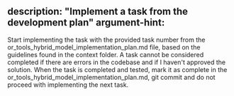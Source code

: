 description: "Implement a task from the development plan"
argument-hint: <task-number>
---

Start implementing the task with the provided task number from the or_tools_hybrid_model_implementation_plan.md file, based on the guidelines found in the context folder.  A task cannot be considered completed if there are errors in the codebase and if I haven't approved the solution. When the task is completed and tested, mark it as complete in the or_tools_hybrid_model_implementation_plan.md, git commit and do not proceed with implementing the next task.

